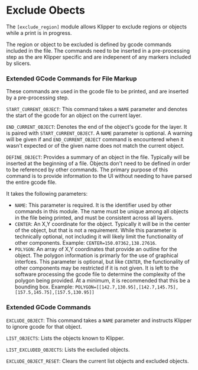 # Exclude Obects

The `[exclude_region]` module allows Klipper to exclude regions or
objects while a print is in progress.

The region or object to be excluded is defined by gcode commands included in the file.
The commands need to be inserted in a pre-processing step as the are Klipper specific
and are indepenent of any markers included by slicers.

### Extended GCode Commands for File Markup
These commands are used in the gcode file to be printed, and are inserted by a pre-processing step.

`START_CURRENT_OBJECT`: This command takes a `NAME` parameter and denotes the start of
the gcode for an object on the current layer.

`END_CURRENT_OBJECT`:  Denotes the end of the object's gcode for the layer.  It is paired with
`START_CURRENT_OBJECT`.  A `NAME` parameter is optional.  A warning will be given if
and `END_CURRENT_OBJECT` command is encountered when it wasn't expected or of the given
name does not match the current object.

`DEFINE_OBJECT`:  Provides a summary of an object in the file.  Typically will be
inserted at the beginning of a file.  Objects don't need to be defined in order to be referenced
by other commands.  The primary purpose of this command is to provide information to the UI
without needing to have parsed the entire gcode file.

It takes the following parameters:

- `NAME`: This parameter is required.  It is the identifier used by other commands in this module.
 The name must be unique among all objects in the file being printed, and must be consistent across all layers.
- `CENTER`: An X,Y coordinate for the object.  Typically it will be in the center of the object, but
   that is not a requirement.  While this parameter is technically optional, not including it will
   likely limit the functionality of other components.  Example: `CENTER=150.07362,138.27616`.
- `POLYGON`: An array of X,Y coordinates that provide an outline for the object.  The polygon information
   is primarly for the use of graphical interfces.  This parameter is optional, but like `CENTER`,
   the functionality of other components may be restricted if it is not given.  It is left to the
   software processing the gcode file to determine the complexity of the polygon being provided.  At a
   minimum, it is recommended that this be a bounding box.
   Example: `POLYGON=[[142.7,130.95],[142.7,145.75],[157.5,145.75],[157.5,130.95]]`

### Extended GCode Commands
`EXCLUDE_OBJECT`: This command takes a `NAME` parameter and instructs Klipper to ignore
gcode for that object.

`LIST_OBJECTS`: Lists the objects known to Klipper.

`LIST_EXCLUDED_OBJECTS`: Lists the excluded objects.

`EXCLUDE_OBJECT_RESET`: Clears the current list objects and excluded objects.
